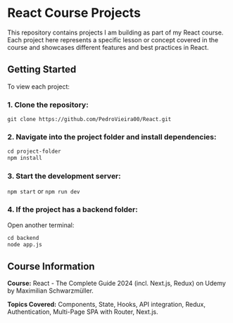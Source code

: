 # **React Course Projects**

This repository contains projects I am building as part of my React course. Each project here represents a specific lesson or concept covered in the course and showcases different features and best practices in React.

## **Getting Started**

To view each project:

### 1. Clone the repository:

`git clone https://github.com/PedroVieira00/React.git`

### 2. Navigate into the project folder and install dependencies:

```lisp
cd project-folder
npm install
```

### 3. Start the development server:

`npm start` or `npm run dev`

### 4. If the project has a backend folder:

Open another terminal:

```lisp
cd backend
node app.js
```

## **Course Information**

**Course:** React - The Complete Guide 2024 (incl. Next.js, Redux) on Udemy by Maximilian Schwarzmüller.

**Topics Covered:** Components, State, Hooks, API integration, Redux, Authentication, Multi-Page SPA with Router, Next.js.
